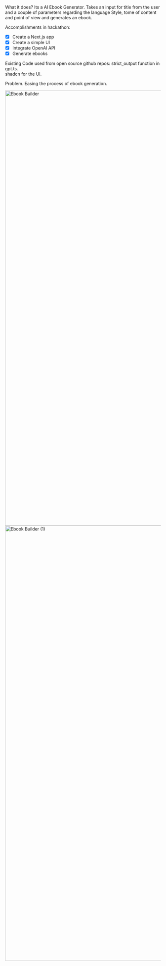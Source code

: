 
What it does?
Its a AI Ebook Generator.
Takes an input for title from the user and a couple of parameters regarding the language Style, tome of content and point of view and generates an ebook.

Accomplishments in hackathon:
- [x] Create a Next.js app
- [x] Create a simple UI
- [x] Integrate OpenAI API
- [x] Generate ebooks

Existing Code used from open source github repos:
strict_output function in gpt.ts.  
shadcn for the UI.

Problem.
Easing the process of ebook generation. 

<img width="1407" alt="Ebook Builder" src="https://github.com/vishwajeetraj11/hackout-ai-ebook-builder/assets/47270995/4ec6b68a-f43e-417e-ae5b-b691ed4625bf">

<img width="1407" alt="Ebook Builder (1)" src="https://github.com/vishwajeetraj11/hackout-ai-ebook-builder/assets/47270995/9311cc54-07c4-4cfe-85dd-c3f9ab1f306d">
